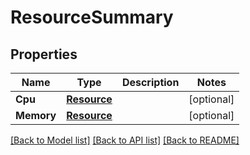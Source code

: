 # ResourceSummary

## Properties
Name | Type | Description | Notes
------------ | ------------- | ------------- | -------------
**Cpu** | [**Resource**](Resource.md) |  | [optional] 
**Memory** | [**Resource**](Resource.md) |  | [optional] 

[[Back to Model list]](../README.md#documentation-for-models) [[Back to API list]](../README.md#documentation-for-api-endpoints) [[Back to README]](../README.md)


